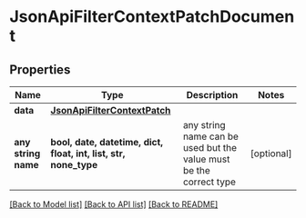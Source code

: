 # JsonApiFilterContextPatchDocument


## Properties
Name | Type | Description | Notes
------------ | ------------- | ------------- | -------------
**data** | [**JsonApiFilterContextPatch**](JsonApiFilterContextPatch.md) |  | 
**any string name** | **bool, date, datetime, dict, float, int, list, str, none_type** | any string name can be used but the value must be the correct type | [optional]

[[Back to Model list]](../README.md#documentation-for-models) [[Back to API list]](../README.md#documentation-for-api-endpoints) [[Back to README]](../README.md)


